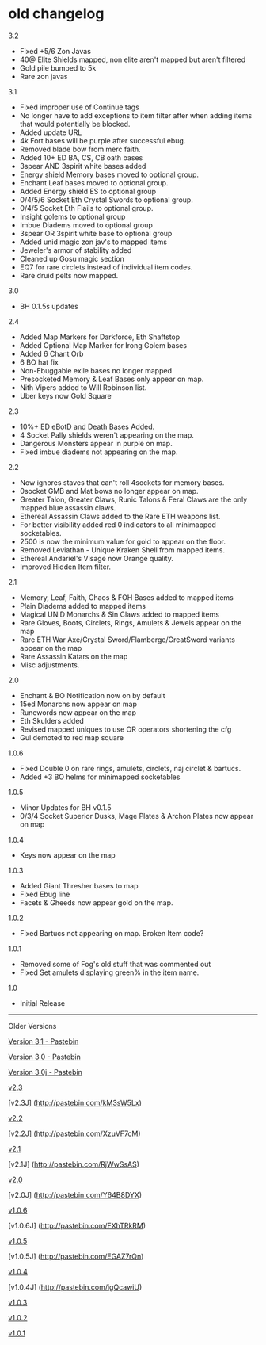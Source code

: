 old changelog
===================

3.2

* Fixed +5/6 Zon Javas
* 40@ Elite Shields mapped, non elite aren't mapped but aren't filtered
* Gold pile bumped to 5k
* Rare zon javas

3.1

* Fixed improper use of Continue tags
* No longer have to add exceptions to item filter after when adding items that would potentially be blocked.
* Added update URL
* 4k Fort bases will be purple after successful ebug.
* Removed blade bow from merc faith.
* Added 10+ ED BA, CS, CB oath bases
* 3spear AND 3spirit white bases added
* Energy shield Memory bases moved to optional group.
* Enchant Leaf bases moved to optional group.
* Added Energy shield ES to optional group
* 0/4/5/6 Socket Eth Crystal Swords to optional group.
* 0/4/5 Socket Eth Flails to optional group.
* Insight golems to optional group
* Imbue Diadems moved to optional group
* 3spear OR 3spirit white base to optional group
* Added unid magic zon jav's to mapped items
* Jeweler's armor of stability added
* Cleaned up Gosu magic section
* EQ7 for rare circlets instead of individual item codes.
* Rare druid pelts now mapped.

3.0

* BH 0.1.5s updates

2.4

* Added Map Markers for Darkforce, Eth Shaftstop
* Added Optional Map Marker for Irong Golem bases
* Added 6 Chant Orb
* 6 BO hat fix
* Non-Ebuggable exile bases no longer mapped
* Presocketed Memory & Leaf Bases only appear on map.
* Nith Vipers added to Will Robinson list.
* Uber keys now Gold Square

2.3

* 10%+ ED eBotD and Death Bases Added.
* 4 Socket Pally shields weren't appearing on the map.
* Dangerous Monsters appear in purple on map.
* Fixed imbue diadems not appearing on the map.

2.2

* Now ignores staves that can't roll 4sockets for memory bases.
* 0socket GMB and Mat bows no longer appear on map.
* Greater Talon, Greater Claws, Runic Talons & Feral Claws are the only mapped blue assassin claws.
* Ethereal Assassin Claws added to the Rare ETH weapons list.
* For better visibility added red 0 indicators to all minimapped socketables.
* 2500 is now the minimum value for gold to appear on the floor.
* Removed Leviathan - Unique Kraken Shell from mapped items.
* Ethereal Andariel's Visage now Orange quality.
* Improved Hidden Item filter.

2.1

* Memory, Leaf, Faith, Chaos & FOH Bases added to mapped items
* Plain Diadems added to mapped items
* Magical UNID Monarchs & Sin Claws added to mapped items
* Rare Gloves, Boots, Circlets, Rings, Amulets & Jewels appear on the map
* Rare ETH War Axe/Crystal Sword/Flamberge/GreatSword variants appear on the map
* Rare Assassin Katars on the map
* Misc adjustments.

2.0

* Enchant & BO Notification now on by default
* 15ed Monarchs now appear on map
* Runewords now appear on the map
* Eth Skulders added
* Revised mapped uniques to use OR operators shortening the cfg
* Gul demoted to red map square

1.0.6

* Fixed Double 0 on rare rings, amulets, circlets, naj circlet & bartucs.
* Added +3 BO helms for minimapped socketables

1.0.5

* Minor Updates for BH v0.1.5
* 0/3/4 Socket Superior Dusks, Mage Plates & Archon Plates now appear on map

1.0.4

* Keys now appear on the map

1.0.3

* Added Giant Thresher bases to map
* Fixed Ebug line
* Facets & Gheeds now appear gold on the map.

1.0.2

* Fixed Bartucs not appearing on map.  Broken Item code?

1.0.1

* Removed some of Fog's old stuff that was commented out
* Fixed Set amulets displaying green% in the item name.

1.0

* Initial Release

***

Older Versions

[Version 3.1 - Pastebin](http://pastebin.com/RhKGnAee)

[Version 3.0 - Pastebin](http://pastebin.com/xYrrDsHs)

[Version 3.0j - Pastebin](http://pastebin.com/tsdP4UnN)

[v2.3](http://pastebin.com/EuJZj0BG)

[v2.3J] (http://pastebin.com/kM3sW5Lx)

[v2.2](http://pastebin.com/73LduMHp)

[v2.2J] (http://pastebin.com/XzuVF7cM)

[v2.1](http://pastebin.com/KWrQi4jQ)

[v2.1J] (http://pastebin.com/RjWwSsAS)

[v2.0](http://pastebin.com/9pNbvdXe)

[v2.0J] (http://pastebin.com/Y64B8DYX)

[v1.0.6](http://pastebin.com/11c7jjve)

[v1.0.6J] (http://pastebin.com/FXhTRkRM)

[v1.0.5](http://pastebin.com/Hh3YChmU)

[v1.0.5J] (http://pastebin.com/EGAZ7rQn)

[v1.0.4](http://pastebin.com/wUNhd75P)

[v1.0.4J] (http://pastebin.com/igQcawiU)

[v1.0.3](http://pastebin.com/UNMG8Cbr)

[v1.0.2](http://pastebin.com/sY8eURis)

[v1.0.1](http://pastebin.com/LaY8pCy4)